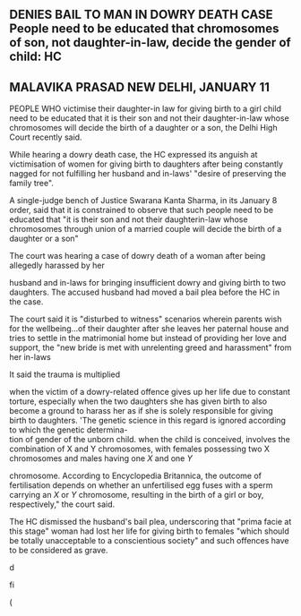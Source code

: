 ## DENIES BAIL TO MAN IN DOWRY DEATH CASE People need to be educated that chromosomes of son, not daughter-in-law, decide the gender of child: HC

## **MALAVIKA PRASAD** NEW DELHI, JANUARY 11

PEOPLE WHO victimise their daughter-in law for giving birth to a girl child need to be educated that it is their son and not their daughter-in-law whose chromosomes will decide the birth of a daughter or a son, the Delhi High Court recently said.

While hearing a dowry death case, the HC expressed its anguish at victimisation of women for giving birth to daughters after being constantly nagged for not fulfilling her husband and in-laws' "desire of preserving the family tree".

A single-judge bench of Justice Swarana Kanta Sharma, in its January 8 order, said that it is constrained to observe that such people need to be educated that "it is their son and not their daughterin-law whose chromosomes through union of a married couple will decide the birth of a daughter or a son"

The court was hearing a case of dowry death of a woman after being allegedly harassed by her

husband and in-laws for bringing insufficient dowry and giving birth to two daughters. The accused husband had moved a bail plea before the HC in the case.

The court said it is "disturbed to witness" scenarios wherein parents wish for the wellbeing...of their daughter after she leaves her paternal house and tries to settle in the matrimonial home but instead of providing her love and support, the "new bride is met with unrelenting greed and harassment" from her in-laws

It said the trauma is multiplied

when the victim of a dowry-related offence gives up her life due to constant torture, especially when the two daughters she has given birth to also become a ground to harass her as if she is solely responsible for giving birth to daughters. 'The genetic science in this regard is ignored according to which the genetic determina-<br>tion of gender of the unborn child. when the child is conceived, involves the combination of X and Y chromosomes, with females possessing two X chromosomes and males having one  $X$  and one  $Y$ 

chromosome. According to Encyclopedia Britannica, the outcome of fertilisation depends on whether an unfertilised egg fuses with a sperm carrying an  $X$  or  $Y$ chromosome, resulting in the birth of a girl or boy, respectively," the court said.

The HC dismissed the husband's bail plea, underscoring that "prima facie at this stage" woman had lost her life for giving birth to females "which should be totally unacceptable to a conscientious society" and such offences have to be considered as grave.

d

fi

 $($